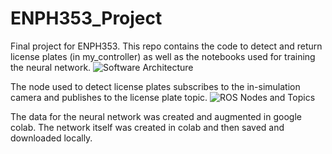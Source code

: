# ENPH353_Project
Final project for ENPH353. This repo contains the code to detect and return license plates (in my_controller) as well as the notebooks used for training the neural network. 
![Software Architecture](https://user-images.githubusercontent.com/68255880/164309155-09600464-33eb-4ef2-87a6-e4d5b3066329.jpg)

The node used to detect license plates subscribes to the in-simulation camera and publishes to the license plate topic. 
![ROS Nodes and Topics](https://user-images.githubusercontent.com/68255880/164309221-b92cab61-83d8-423e-b14b-24c7d0743261.jpg)

The data for the neural network was created and augmented in google colab. The network itself was created in colab and then saved and downloaded locally.
